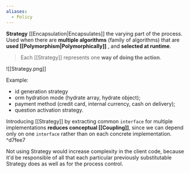 ```yaml
---
aliases:
  - Policy
---
```

**Strategy** [[Encapsulation|Encapsulates]] the varying part of the process. 
Used when there are **multiple algorithms** (family of algorithms) that are **used [[Polymorphism|Polymorphically]]** , and **selected at runtime**.

> Each [[Strategy]] represents one **way of doing the action**.

![[Strategy.png]]

Example:
- id generation strategy
- orm hydration mode (hydrate array, hydrate object);
- payment method (credit card, internal currency, cash on delivery);
- question activation strategy.

Introducing [[Strategy]] by extracting common `interface` for multiple implementations **reduces conceptual [[Coupling]]**, since we can depend only on one `interface` rather than on each concrete implementation. ^d7fee7

Not using Strategy would increase complexity in the client code, because it'd be responsible of all that each particular previously substitutable Strategy does as well as for the process control.
